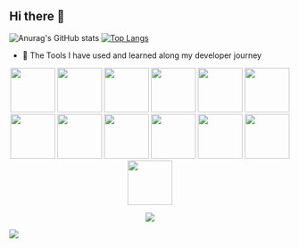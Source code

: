 ## Hi there 👋

![Anurag's GitHub stats](https://github-readme-stats.vercel.app/api?username=Kusk24&show_icons=true&theme=tokyonight)
[![Top Langs](https://github-readme-stats.vercel.app/api/top-langs/?username=Kusk24&layout=pie)](https://github.com/anuraghazra/github-readme-stats)

- 🌱 The Tools I have used and learned along my developer journey
<p align="center">
<img src="https://cdn.jsdelivr.net/gh/devicons/devicon@latest/icons/swift/swift-original.svg" width="80" />
<img src="https://cdn.jsdelivr.net/gh/devicons/devicon@latest/icons/kotlin/kotlin-original.svg" width="80" />
<img src="https://cdn.jsdelivr.net/gh/devicons/devicon@latest/icons/python/python-original.svg" width = "80"/>
<img src="https://cdn.jsdelivr.net/gh/devicons/devicon@latest/icons/java/java-original.svg" width="80" />
  <img src="https://cdn.jsdelivr.net/gh/devicons/devicon@latest/icons/jupyter/jupyter-original-wordmark.svg" width="80" />
  <img src="https://cdn.jsdelivr.net/gh/devicons/devicon@latest/icons/amazonwebservices/amazonwebservices-original-wordmark.svg" width="80" />
<img src="https://cdn.jsdelivr.net/gh/devicons/devicon@latest/icons/postgresql/postgresql-original.svg" width="80" />
<img src="https://cdn.jsdelivr.net/gh/devicons/devicon@latest/icons/github/github-original.svg" width="80" />
<img src="https://cdn.jsdelivr.net/gh/devicons/devicon@latest/icons/vscode/vscode-original.svg" width="80" />
<img src="https://cdn.jsdelivr.net/gh/devicons/devicon@latest/icons/androidstudio/androidstudio-original.svg" width="80" />
  <img src="https://cdn.jsdelivr.net/gh/devicons/devicon@latest/icons/intellij/intellij-original.svg" width="80" />
  <img src="https://cdn.jsdelivr.net/gh/devicons/devicon@latest/icons/xcode/xcode-original.svg" width="80" />
  <img src="https://cdn.jsdelivr.net/gh/devicons/devicon@latest/icons/figma/figma-original.svg" width="80" />
</p>

<p align="center">
  <img src="https://capsule-render.vercel.app/api?type=waving&color=gradient&height=100&section=footer" />
</p>


![](https://komarev.com/ghpvc/?username=Kusk24)

<!--

[![Kusk24's GitHub stats](https://github-readme-stats.vercel.app/api?username=Kusk24)](https://github.com/anuraghazra/github-readme-stats)

**Kusk24/Kusk24** is a ✨ _special_ ✨ repository because its `README.md` (this file) appears on your GitHub profile.

Here are some ideas to get you started:

- 🔭 I’m currently working on ...
- 🌱 I’m currently learning ...
- 👯 I’m looking to collaborate on ...
- 🤔 I’m looking for help with ...
- 💬 Ask me about ...
- 📫 How to reach me: ...
- 😄 Pronouns: ...
- ⚡ Fun fact: ...

-->

